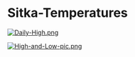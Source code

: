 # Sitka-Temperatures  


[![Daily-High.png](https://i.postimg.cc/cJyByMK8/Daily-High.png)](https://postimg.cc/XrLC95kV)

[![High-and-Low-pic.png](https://i.postimg.cc/28txTfrG/High-and-Low-pic.png)](https://postimg.cc/7fg7YdCJ)
